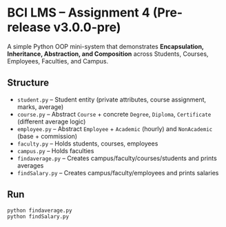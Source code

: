 # BCI LMS – Assignment 4 (Pre-release v3.0.0-pre)

A simple Python OOP mini-system that demonstrates **Encapsulation, Inheritance, Abstraction, and Composition** across Students, Courses, Employees, Faculties, and Campus.

## Structure
- `student.py` – Student entity (private attributes, course assignment, marks, average)
- `course.py` – Abstract `Course` + concrete `Degree`, `Diploma`, `Certificate` (different average logic)
- `employee.py` – Abstract `Employee` + `Academic` (hourly) and `NonAcademic` (base + commission)
- `faculty.py` – Holds students, courses, employees
- `campus.py` – Holds faculties
- `findaverage.py` – Creates campus/faculty/courses/students and prints averages
- `findSalary.py` – Creates campus/faculty/employees and prints salaries

## Run
```bash
python findaverage.py
python findSalary.py



